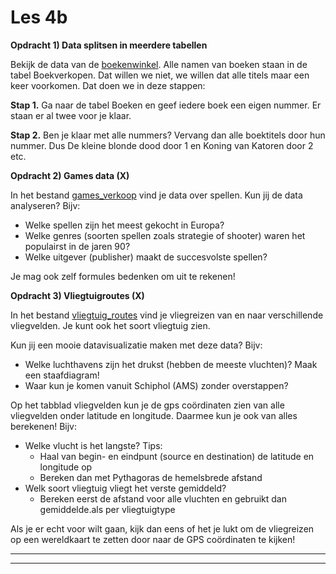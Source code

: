 # Les 4b

**Opdracht 1) Data splitsen in meerdere tabellen**

Bekijk de data van de [boekenwinkel](https://www.dropbox.com/s/f238jnrnxjlg4hs/Boekenwinkel.xlsx?dl=0). Alle namen van boeken staan in de tabel Boekverkopen. Dat willen we niet, we willen dat alle titels maar een keer voorkomen. Dat doen we in deze stappen:

**Stap 1.** Ga naar de tabel Boeken en geef iedere boek een eigen nummer. Er staan er al twee voor je klaar.

**Stap 2.** Ben je klaar met alle nummers? Vervang dan alle boektitels door hun nummer. Dus De kleine blonde dood door 1 en Koning van Katoren door 2 etc.

**Opdracht 2) Games data (X)**

In het bestand [games\_verkoop](https://www.dropbox.com/s/ot971wworatqocg/games\_verkoop.xlsx?dl=0) vind je data over spellen. Kun jij de data analyseren? Bijv:

* Welke spellen zijn het meest gekocht in Europa?
* Welke genres (soorten spellen zoals strategie of shooter) waren het populairst in de jaren 90?
* Welke uitgever (publisher) maakt de succesvolste spellen?

Je mag ook zelf formules bedenken om uit te rekenen!

**Opdracht 3) Vliegtuigroutes (X)**

In het bestand [vliegtuig\_routes](https://www.dropbox.com/scl/fi/nnxsiz924w0u9a5b5cr41/vliegtuig\_routes.xlsx?dl=0\&rlkey=92kb31a9be21pnsam1ycsi69c) vind je vliegreizen van en naar verschillende vliegvelden. Je kunt ook het soort vliegtuig zien.

Kun jij een mooie datavisualizatie maken met deze data? Bijv:

* Welke luchthavens zijn het drukst (hebben de meeste vluchten)? Maak een staafdiagram!
* Waar kun je komen vanuit Schiphol (AMS) zonder overstappen?

Op het tabblad vliegvelden kun je de gps coördinaten zien van alle vliegvelden onder latitude en longitude. Daarmee kun je ook van alles berekenen! Bijv:

* Welke vlucht is het langste? Tips:
  * Haal van begin- en eindpunt (source en destination) de latitude en longitude op
  * Bereken dan met Pythagoras de hemelsbrede afstand
* Welk soort vliegtuig vliegt het verste gemiddeld?&#x20;
  * Bereken eerst de afstand voor alle vluchten en gebruikt dan gemiddelde.als per vliegtuigtype

Als je er echt voor wilt gaan, kijk dan eens of het je lukt om de vliegreizen op een wereldkaart te zetten door naar de GPS coördinaten te kijken!

****

****
